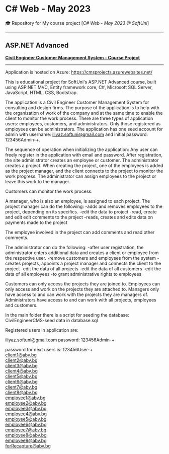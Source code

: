 # C# Web - May 2023
🎓 Repository for My course project [*C# Web - May 2023 @ SoftUni*]
***

## ASP.NET Advanced
[**Civil Engineer Customer Management System - Course Project**](https://github.com/iliyazz/CivilEngineerCMS)
***


Application is hosted on Azure: https://cmsprojects.azurewebsites.net/ 


This is educational project for SoftUni's ASP.NET Advanced course, built using ASP.NET MVC, Entity framework core, C#, Microsoft SQL Server, JavaScript, HTML, CSS, Bootstrap.

The application is a Civil Engineer Customer Management System for consulting and design firms. The purpose of the application is to help with the organization of work of the company and at the same time to enable the client to monitor the work process.
There are three types of application users: employees, customers, and administrators.
Only those registered as employees can be administrators.
The application has one seed account for admin with username: iliyaz.softuni@gmail.com and initial password: 123456Admin-+.

The sequence of operation when initializing the application:
Any user can freely register in the application with email and password.
After registration, the site administrator creates an employee or customer.
The administrator creates a project. When creating the project, one of the employees is added as the project manager, and the client connects to the project to monitor the work progress.
The administrator can assign employees to the project or leave this work to the manager.

Customers can monitor the work process.

A manager, who is also an employee, is assigned to each project.
The project manager can do the following:
-adds and removes employees to the project, depending on its specifics.
-edit the data to project
-read, create and edit edit comments to the project
-reads, creates and edits data on payments made to the project

The employee involved in the project can add comments and read other comments.

The administrator can do the following:
-after user registration, the administrator enters additional data and creates a client or employee from the respective user.
-remove customers and employees from the system
-creates projects, appoints a project manager and connects the client to the project
-edit the data of all projects
-edit the data of all customers
-edit the data of all employees
-to grant administrative rights to employees

Customers can only access the projects they are joined to.
Employees can only access and work on the projects they are attached to.
Managers only have access to and can work with the projects they are managers of.
Administrators have access to and can work with all projects, employees and customers.

In the main folder there is a script for seeding the database: CivilEngineerCMS-seed data in database.sql


Registered users in application are:

iliyaz.softuni@gmail.com
password: 123456Admin-+


password for next users is: 123456User-+
<br>
client1@abv.bg
<br>
client2@abv.bg
<br>
client3@abv.bg
<br>
client4@abv.bg
<br>
client5@abv.bg
<br>
client6@abv.bg
<br>
client7@abv.bg
<br>
client8@abv.bg
<br>
employee1@abv.bg
<br>
employee2@abv.bg
<br>
employee3@abv.bg
<br>
employee4@abv.bg
<br>
employee5@abv.bg
<br>
employee6@abv.bg
<br>
employee7@abv.bg
<br>
employee8@abv.bg
<br>
employee9@abv.bg
<br>
forRecapture@abv.bg
